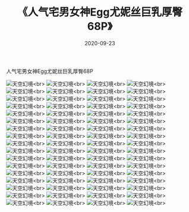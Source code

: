 ﻿---
layout: post
title: 《人气宅男女神Egg尤妮丝巨乳厚臀68P》
date: 2020-09-23
img: http://photo.orgx.cf/性感/2020/人气宅男女神Egg尤妮丝巨乳厚臀68P/000.jpg
tags: [美女,性感,泳衣]
---

人气宅男女神Egg尤妮丝巨乳厚臀68P



![天空幻境](http://photo.orgx.cf/性感/2020/人气宅男女神Egg尤妮丝巨乳厚臀68P/001.jpg''天空幻境'')<br>
![天空幻境](http://photo.orgx.cf/性感/2020/人气宅男女神Egg尤妮丝巨乳厚臀68P/002.jpg''天空幻境'')<br>
![天空幻境](http://photo.orgx.cf/性感/2020/人气宅男女神Egg尤妮丝巨乳厚臀68P/003.jpg''天空幻境'')<br>
![天空幻境](http://photo.orgx.cf/性感/2020/人气宅男女神Egg尤妮丝巨乳厚臀68P/004.jpg''天空幻境'')<br>
![天空幻境](http://photo.orgx.cf/性感/2020/人气宅男女神Egg尤妮丝巨乳厚臀68P/005.jpg''天空幻境'')<br>
![天空幻境](http://photo.orgx.cf/性感/2020/人气宅男女神Egg尤妮丝巨乳厚臀68P/006.jpg''天空幻境'')<br>
![天空幻境](http://photo.orgx.cf/性感/2020/人气宅男女神Egg尤妮丝巨乳厚臀68P/007.jpg''天空幻境'')<br>
![天空幻境](http://photo.orgx.cf/性感/2020/人气宅男女神Egg尤妮丝巨乳厚臀68P/008.jpg''天空幻境'')<br>
![天空幻境](http://photo.orgx.cf/性感/2020/人气宅男女神Egg尤妮丝巨乳厚臀68P/009.jpg''天空幻境'')<br>
![天空幻境](http://photo.orgx.cf/性感/2020/人气宅男女神Egg尤妮丝巨乳厚臀68P/010.jpg''天空幻境'')<br>
![天空幻境](http://photo.orgx.cf/性感/2020/人气宅男女神Egg尤妮丝巨乳厚臀68P/011.jpg''天空幻境'')<br>
![天空幻境](http://photo.orgx.cf/性感/2020/人气宅男女神Egg尤妮丝巨乳厚臀68P/012.jpg''天空幻境'')<br>
![天空幻境](http://photo.orgx.cf/性感/2020/人气宅男女神Egg尤妮丝巨乳厚臀68P/013.jpg''天空幻境'')<br>
![天空幻境](http://photo.orgx.cf/性感/2020/人气宅男女神Egg尤妮丝巨乳厚臀68P/014.jpg''天空幻境'')<br>
![天空幻境](http://photo.orgx.cf/性感/2020/人气宅男女神Egg尤妮丝巨乳厚臀68P/015.jpg''天空幻境'')<br>
![天空幻境](http://photo.orgx.cf/性感/2020/人气宅男女神Egg尤妮丝巨乳厚臀68P/016.jpg''天空幻境'')<br>
![天空幻境](http://photo.orgx.cf/性感/2020/人气宅男女神Egg尤妮丝巨乳厚臀68P/017.jpg''天空幻境'')<br>
![天空幻境](http://photo.orgx.cf/性感/2020/人气宅男女神Egg尤妮丝巨乳厚臀68P/018.jpg''天空幻境'')<br>
![天空幻境](http://photo.orgx.cf/性感/2020/人气宅男女神Egg尤妮丝巨乳厚臀68P/019.jpg''天空幻境'')<br>
![天空幻境](http://photo.orgx.cf/性感/2020/人气宅男女神Egg尤妮丝巨乳厚臀68P/020.jpg''天空幻境'')<br>
![天空幻境](http://photo.orgx.cf/性感/2020/人气宅男女神Egg尤妮丝巨乳厚臀68P/021.jpg''天空幻境'')<br>
![天空幻境](http://photo.orgx.cf/性感/2020/人气宅男女神Egg尤妮丝巨乳厚臀68P/022.jpg''天空幻境'')<br>
![天空幻境](http://photo.orgx.cf/性感/2020/人气宅男女神Egg尤妮丝巨乳厚臀68P/023.jpg''天空幻境'')<br>
![天空幻境](http://photo.orgx.cf/性感/2020/人气宅男女神Egg尤妮丝巨乳厚臀68P/024.jpg''天空幻境'')<br>
![天空幻境](http://photo.orgx.cf/性感/2020/人气宅男女神Egg尤妮丝巨乳厚臀68P/025.jpg''天空幻境'')<br>
![天空幻境](http://photo.orgx.cf/性感/2020/人气宅男女神Egg尤妮丝巨乳厚臀68P/026.jpg''天空幻境'')<br>
![天空幻境](http://photo.orgx.cf/性感/2020/人气宅男女神Egg尤妮丝巨乳厚臀68P/027.jpg''天空幻境'')<br>
![天空幻境](http://photo.orgx.cf/性感/2020/人气宅男女神Egg尤妮丝巨乳厚臀68P/028.jpg''天空幻境'')<br>
![天空幻境](http://photo.orgx.cf/性感/2020/人气宅男女神Egg尤妮丝巨乳厚臀68P/029.jpg''天空幻境'')<br>
![天空幻境](http://photo.orgx.cf/性感/2020/人气宅男女神Egg尤妮丝巨乳厚臀68P/030.jpg''天空幻境'')<br>
![天空幻境](http://photo.orgx.cf/性感/2020/人气宅男女神Egg尤妮丝巨乳厚臀68P/031.jpg''天空幻境'')<br>
![天空幻境](http://photo.orgx.cf/性感/2020/人气宅男女神Egg尤妮丝巨乳厚臀68P/032.jpg''天空幻境'')<br>
![天空幻境](http://photo.orgx.cf/性感/2020/人气宅男女神Egg尤妮丝巨乳厚臀68P/033.jpg''天空幻境'')<br>
![天空幻境](http://photo.orgx.cf/性感/2020/人气宅男女神Egg尤妮丝巨乳厚臀68P/034.jpg''天空幻境'')<br>
![天空幻境](http://photo.orgx.cf/性感/2020/人气宅男女神Egg尤妮丝巨乳厚臀68P/035.jpg''天空幻境'')<br>
![天空幻境](http://photo.orgx.cf/性感/2020/人气宅男女神Egg尤妮丝巨乳厚臀68P/036.jpg''天空幻境'')<br>
![天空幻境](http://photo.orgx.cf/性感/2020/人气宅男女神Egg尤妮丝巨乳厚臀68P/037.jpg''天空幻境'')<br>
![天空幻境](http://photo.orgx.cf/性感/2020/人气宅男女神Egg尤妮丝巨乳厚臀68P/038.jpg''天空幻境'')<br>
![天空幻境](http://photo.orgx.cf/性感/2020/人气宅男女神Egg尤妮丝巨乳厚臀68P/039.jpg''天空幻境'')<br>
![天空幻境](http://photo.orgx.cf/性感/2020/人气宅男女神Egg尤妮丝巨乳厚臀68P/040.jpg''天空幻境'')<br>
![天空幻境](http://photo.orgx.cf/性感/2020/人气宅男女神Egg尤妮丝巨乳厚臀68P/041.jpg''天空幻境'')<br>
![天空幻境](http://photo.orgx.cf/性感/2020/人气宅男女神Egg尤妮丝巨乳厚臀68P/042.jpg''天空幻境'')<br>
![天空幻境](http://photo.orgx.cf/性感/2020/人气宅男女神Egg尤妮丝巨乳厚臀68P/043.jpg''天空幻境'')<br>
![天空幻境](http://photo.orgx.cf/性感/2020/人气宅男女神Egg尤妮丝巨乳厚臀68P/044.jpg''天空幻境'')<br>
![天空幻境](http://photo.orgx.cf/性感/2020/人气宅男女神Egg尤妮丝巨乳厚臀68P/045.jpg''天空幻境'')<br>
![天空幻境](http://photo.orgx.cf/性感/2020/人气宅男女神Egg尤妮丝巨乳厚臀68P/046.jpg''天空幻境'')<br>
![天空幻境](http://photo.orgx.cf/性感/2020/人气宅男女神Egg尤妮丝巨乳厚臀68P/047.jpg''天空幻境'')<br>
![天空幻境](http://photo.orgx.cf/性感/2020/人气宅男女神Egg尤妮丝巨乳厚臀68P/048.jpg''天空幻境'')<br>
![天空幻境](http://photo.orgx.cf/性感/2020/人气宅男女神Egg尤妮丝巨乳厚臀68P/049.jpg''天空幻境'')<br>
![天空幻境](http://photo.orgx.cf/性感/2020/人气宅男女神Egg尤妮丝巨乳厚臀68P/050.jpg''天空幻境'')<br>
![天空幻境](http://photo.orgx.cf/性感/2020/人气宅男女神Egg尤妮丝巨乳厚臀68P/051.jpg''天空幻境'')<br>
![天空幻境](http://photo.orgx.cf/性感/2020/人气宅男女神Egg尤妮丝巨乳厚臀68P/052.jpg''天空幻境'')<br>
![天空幻境](http://photo.orgx.cf/性感/2020/人气宅男女神Egg尤妮丝巨乳厚臀68P/053.jpg''天空幻境'')<br>
![天空幻境](http://photo.orgx.cf/性感/2020/人气宅男女神Egg尤妮丝巨乳厚臀68P/054.jpg''天空幻境'')<br>
![天空幻境](http://photo.orgx.cf/性感/2020/人气宅男女神Egg尤妮丝巨乳厚臀68P/055.jpg''天空幻境'')<br>
![天空幻境](http://photo.orgx.cf/性感/2020/人气宅男女神Egg尤妮丝巨乳厚臀68P/056.jpg''天空幻境'')<br>
![天空幻境](http://photo.orgx.cf/性感/2020/人气宅男女神Egg尤妮丝巨乳厚臀68P/057.jpg''天空幻境'')<br>
![天空幻境](http://photo.orgx.cf/性感/2020/人气宅男女神Egg尤妮丝巨乳厚臀68P/058.jpg''天空幻境'')<br>
![天空幻境](http://photo.orgx.cf/性感/2020/人气宅男女神Egg尤妮丝巨乳厚臀68P/059.jpg''天空幻境'')<br>
![天空幻境](http://photo.orgx.cf/性感/2020/人气宅男女神Egg尤妮丝巨乳厚臀68P/060.jpg''天空幻境'')<br>
![天空幻境](http://photo.orgx.cf/性感/2020/人气宅男女神Egg尤妮丝巨乳厚臀68P/061.jpg''天空幻境'')<br>
![天空幻境](http://photo.orgx.cf/性感/2020/人气宅男女神Egg尤妮丝巨乳厚臀68P/062.jpg''天空幻境'')<br>
![天空幻境](http://photo.orgx.cf/性感/2020/人气宅男女神Egg尤妮丝巨乳厚臀68P/063.jpg''天空幻境'')<br>
![天空幻境](http://photo.orgx.cf/性感/2020/人气宅男女神Egg尤妮丝巨乳厚臀68P/064.jpg''天空幻境'')<br>
![天空幻境](http://photo.orgx.cf/性感/2020/人气宅男女神Egg尤妮丝巨乳厚臀68P/065.jpg''天空幻境'')<br>
![天空幻境](http://photo.orgx.cf/性感/2020/人气宅男女神Egg尤妮丝巨乳厚臀68P/066.jpg''天空幻境'')<br>
![天空幻境](http://photo.orgx.cf/性感/2020/人气宅男女神Egg尤妮丝巨乳厚臀68P/067.jpg''天空幻境'')<br>
![天空幻境](http://photo.orgx.cf/性感/2020/人气宅男女神Egg尤妮丝巨乳厚臀68P/068.jpg''天空幻境'')<br>